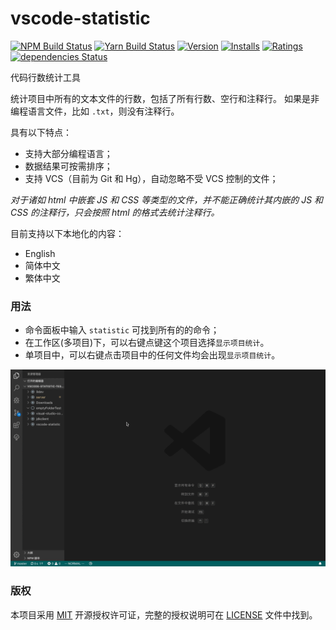 # vscode-statistic

[![NPM Build Status](https://travis-ci.org/caixw/vscode-statistic.svg?branch=master)](https://travis-ci.org/caixw/vscode-statistic)
[![Yarn Build Status](https://dev.azure.com/caixw/vscode-statistic/_apis/build/status/caixw.vscode-statistic?branchName=master)](https://dev.azure.com/caixw/vscode-statistic/_build/latest?definitionId=1&branchName=master)
[![Version](https://vsmarketplacebadge.apphb.com/version-short/caixw.statistic.svg)](https://marketplace.visualstudio.com/items?itemName=caixw.statistic)
[![Installs](https://vsmarketplacebadge.apphb.com/installs-short/caixw.statistic.svg)](https://marketplace.visualstudio.com/items?itemName=caixw.statistic)
[![Ratings](https://vsmarketplacebadge.apphb.com/rating-star/caixw.statistic.svg)](https://marketplace.visualstudio.com/items?itemName=caixw.statistic)
[![dependencies Status](https://david-dm.org/caixw/vscode-statistic/status.svg)](https://david-dm.org/caixw/vscode-statistic)


代码行数统计工具

统计项目中所有的文本文件的行数，包括了所有行数、空行和注释行。
如果是非编程语言文件，比如 `.txt`，则没有注释行。

具有以下特点：
- 支持大部分编程语言；
- 数据结果可按需排序；
- 支持 VCS（目前为 Git 和 Hg），自动忽略不受 VCS 控制的文件；

*对于诸如 html 中嵌套 JS 和 CSS 等类型的文件，并不能正确统计其内嵌的 JS 和 CSS 的注释行，只会按照 html 的格式去统计注释行。*


目前支持以下本地化的内容：
- English
- 简体中文
- 繁体中文


### 用法

- 命令面板中输入 `statistic` 可找到所有的的命令；
- 在工作区(多项目)下，可以右键点键这个项目选择`显示项目统计`。
- 单项目中，可以右键点击项目中的任何文件均会出现`显示项目统计`。


[![screenshot](./resources/screenshot.gif)](./resources/screenshot.gif)


### 版权

本项目采用 [MIT](https://opensource.org/licenses/MIT) 开源授权许可证，完整的授权说明可在 [LICENSE](LICENSE) 文件中找到。
